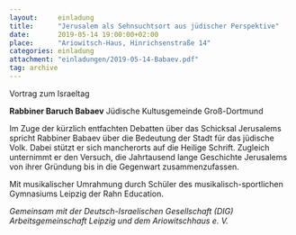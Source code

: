 ```yaml
---
layout:     einladung
title:      "Jerusalem als Sehnsuchtsort aus jüdischer Perspektive"
date:       2019-05-14 19:00:00+02:00
place:      "Ariowitsch-Haus, Hinrichsenstraße 14"
categories: einladung
attachment: "einladungen/2019-05-14-Babaev.pdf"
tag: archive
---
```


Vortrag zum Israeltag

**Rabbiner Baruch Babaev**
Jüdische Kultusgemeinde Groß-Dortmund

Im Zuge der kürzlich entfachten Debatten über das Schicksal Jerusalems spricht Rabbiner Babaev über die Bedeutung der Stadt für das jüdische Volk. Dabei stützt er sich mancherorts auf die Heilige Schrift. Zugleich unternimmt er den Versuch, die Jahrtausend lange Geschichte Jerusalems von ihrer Gründung bis in die Gegenwart zusammenzufassen.

Mit musikalischer Umrahmung durch Schüler des musikalisch-sportlichen Gymnasiums Leipzig der Rahn Education.

*Gemeinsam mit der
Deutsch-Israelischen Gesellschaft
(DIG)
Arbeitsgemeinschaft Leipzig
und dem
Ariowitschhaus e. V.*
